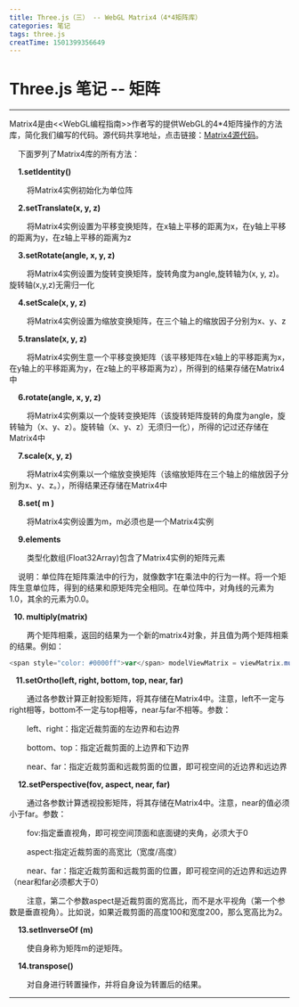 ```yaml
---
title: Three.js（三） -- WebGL Matrix4（4*4矩阵库）
categories: 笔记
tags: three.js
creatTime: 1501399356649
---
```


# Three.js 笔记 -- 矩阵


----

Matrix4是由<<WebGL编程指南>>作者写的提供WebGL的4*4矩阵操作的方法库，简化我们编写的代码。源代码共享地址，点击链接：[Matrix4源代码](http://files.cnblogs.com/files/w-wanglei/cuon-matrix.js)。

    下面罗列了Matrix4库的所有方法：

    **1.setIdentity()**

        将Matrix4实例初始化为单位阵

    **2.setTranslate(x, y, z)**

        将Matrix4实例设置为平移变换矩阵，在x轴上平移的距离为x，在y轴上平移的距离为y，在z轴上平移的距离为z

    **3.setRotate(angle, x, y, z)**

        将Matrix4实例设置为旋转变换矩阵，旋转角度为angle,旋转轴为(x, y, z)。旋转轴(x,y,z)无需归一化

    **4.setScale(x, y, z)**

        将Matrix4实例设置为缩放变换矩阵，在三个轴上的缩放因子分别为x、y、z

    **5.translate(x, y, z)**

        将Matrix4实例生意一个平移变换矩阵（该平移矩阵在x轴上的平移距离为x，在y轴上的平移距离为y，在z轴上的平移距离为z），所得到的结果存储在Matrix4中

    **6.rotate(angle, x, y, z)**

        将Matrix4实例乘以一个旋转变换矩阵（该旋转矩阵旋转的角度为angle，旋转轴为（x、y、z）。旋转轴（x、y、z）无须归一化），所得的记过还存储在Matrix4中

    **7.scale(x, y, z)**

        将Matrix4实例乘以一个缩放变换矩阵（该缩放矩阵在三个轴上的缩放因子分别为x、y、z。），所得结果还存储在Matrix4中

    **8.set( m )**

        将Matrix4实例设置为m，m必须也是一个Matrix4实例

    **9.elements**

        类型化数组(Float32Array)包含了Matrix4实例的矩阵元素

    说明：单位阵在矩阵乘法中的行为，就像数字1在乘法中的行为一样。将一个矩阵生意单位阵，得到的结果和原矩阵完全相同。在单位阵中，对角线的元素为1.0，其余的元素为0.0。

  **10. multiply(matrix)**

        两个矩阵相乘，返回的结果为一个新的matrix4对象，并且值为两个矩阵相乘的结果。例如：

```js
<span style="color: #0000ff">var</span> modelViewMatrix = viewMatrix.multiply(modelMatrix);</pre>
```

   **11.setOrtho(left, right, bottom, top, near, far)**

        通过各参数计算正射投影矩阵，将其存储在Matrix4中。注意，left不一定与right相等，bottom不一定与top相等，near与far不相等。参数：

        left、right：指定近裁剪面的左边界和右边界

        bottom、top：指定近裁剪面的上边界和下边界

        near、far：指定近裁剪面和远裁剪面的位置，即可视空间的近边界和远边界

    **12.setPerspective(fov, aspect, near, far)**

        通过各参数计算透视投影矩阵，将其存储在Matrix4中。注意，near的值必须小于far。参数：

        fov:指定垂直视角，即可视空间顶面和底面键的夹角，必须大于0

        aspect:指定近裁剪面的高宽比（宽度/高度）

        near、far：指定近裁剪面和远裁剪面的位置，即可视空间的近边界和远边界（near和far必须都大于0）

        注意，第二个参数aspect是近裁剪面的宽高比，而不是水平视角（第一个参数是垂直视角）。比如说，如果近裁剪面的高度100和宽度200，那么宽高比为2。

    **13.setInverseOf (m)**

        使自身称为矩阵m的逆矩阵。

    **14.transpose()**

        对自身进行转置操作，并将自身设为转置后的结果。


----